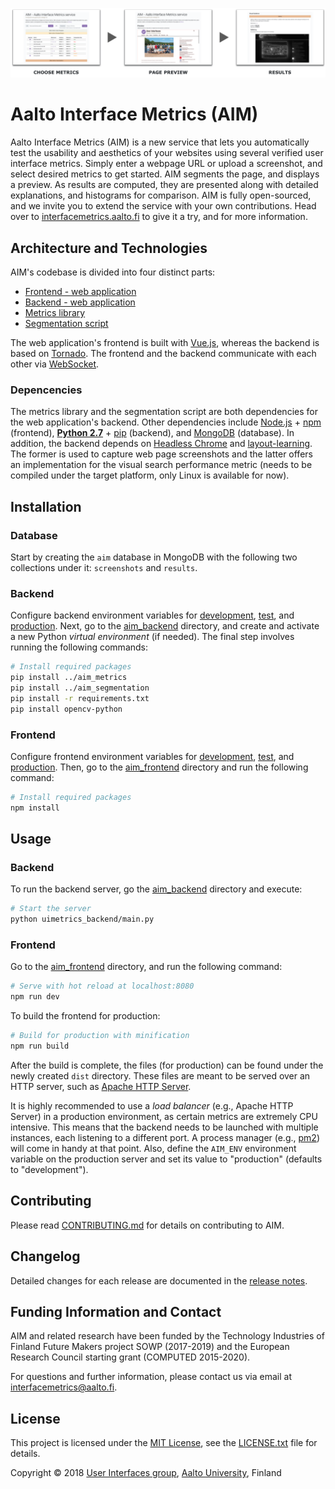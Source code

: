 ![interfacemetrics.aalto.fi](./aim_frontend/src/assets/workflow.png)

# Aalto Interface Metrics (AIM)

Aalto Interface Metrics (AIM) is a new service that lets you automatically test the usability and aesthetics of your websites using several verified user interface metrics. Simply enter a webpage URL or upload a screenshot, and select desired metrics to get started. AIM segments the page, and displays a preview. As results are computed, they are presented along with detailed explanations, and histograms for comparison. AIM is fully open-sourced, and we invite you to extend the service with your own contributions. Head over to [interfacemetrics.aalto.fi](https://interfacemetrics.aalto.fi/) to give it a try, and for more information.


## Architecture and Technologies

AIM's codebase is divided into four distinct parts:

* [Frontend - web application](./aim_frontend/)
* [Backend - web application](./aim_backend/)
* [Metrics library](./aim_metrics/)
* [Segmentation script](./aim_segmentation/)

The web application's frontend is built with [Vue.js](https://vuejs.org/), whereas the backend is based on [Tornado](http://www.tornadoweb.org/). The frontend and the backend communicate with each other via [WebSocket](https://tools.ietf.org/html/rfc6455).

### Depencencies

The metrics library and the segmentation script are both dependencies for the web application's backend. Other dependencies include [Node.js](https://nodejs.org/) + [npm](https://www.npmjs.com/) (frontend), **[Python 2.7](https://www.python.org/)** + [pip](https://pypi.org/project/pip/) (backend), and [MongoDB](https://www.mongodb.com/) (database). In addition, the backend depends on [Headless Chrome](https://www.google.com/chrome/) and [layout-learning](./aim_backend/bin/layout-learning). The former is used to capture web page screenshots and the latter offers an implementation for the visual search performance metric (needs to be compiled under the target platform, only Linux is available for now).


## Installation

### Database

Start by creating the `aim` database in MongoDB with the following two collections under it: `screenshots` and `results`.

### Backend

Configure backend environment variables for [development](./aim_backend/configs/development.conf), [test](./aim_backend/configs/test.conf), and [production](./aim_backend/configs/productions.conf). Next, go to the [aim_backend](./aim_backend/) directory, and create and activate a new Python *virtual environment* (if needed). The final step involves running the following commands:

```bash
# Install required packages
pip install ../aim_metrics
pip install ../aim_segmentation
pip install -r requirements.txt
pip install opencv-python
```

### Frontend

Configure frontend environment variables for [development](./aim_frontend/config/dev.env.js), [test](./aim_frontend/config/test.env.js), and [production](./aim_frontend/config/prod.env.js). Then, go to the [aim_frontend](./aim_frontend/) directory and run the following command:

```bash
# Install required packages
npm install
```


## Usage

### Backend

To run the backend server, go the [aim_backend](./aim_backend/) directory and execute:

```bash
# Start the server
python uimetrics_backend/main.py
```

### Frontend

Go to the [aim_frontend](./aim_frontend/) directory, and run the following command:

```bash
# Serve with hot reload at localhost:8080
npm run dev
```
To build the frontend for production:

```bash
# Build for production with minification
npm run build
```

After the build is complete, the files (for production) can be found under the newly created `dist` directory. These files are meant to be served over an HTTP server, such as [Apache HTTP Server](https://httpd.apache.org/).

It is highly recommended to use a *load balancer* (e.g., Apache HTTP Server) in a production environment, as certain metrics are extremely CPU intensive. This means that the backend needs to be launched with multiple instances, each listening to a different port. A process manager (e.g., [pm2](http://pm2.keymetrics.io/)) will come in handy at that point. Also, define the `AIM_ENV` environment variable on the production server and set its value to "production" (defaults to "development").


## Contributing

Please read [CONTRIBUTING.md](./CONTRIBUTING.md) for details on contributing to AIM.


## Changelog

Detailed changes for each release are documented in the [release notes](https://github.com/aalto-ui/aim/releases).


## Funding Information and Contact

AIM and related research have been funded by the Technology Industries of Finland Future Makers project SOWP (2017-2019) and the European Research Council starting grant (COMPUTED 2015-2020).

For questions and further information, please contact us via email at <interfacemetrics@aalto.fi>.


## License

This project is licensed under the [MIT License](https://opensource.org/licenses/MIT), see the [LICENSE.txt](./LICENSE.txt) file for details.

Copyright © 2018 [User Interfaces group](https://userinterfaces.aalto.fi/), [Aalto University](https://www.aalto.fi/), Finland